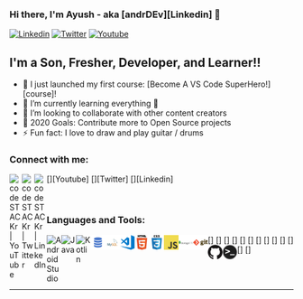 ### Hi there, I'm Ayush - aka [andrDEv][Linkedin] 👋

[![Linkedin](https://img.shields.io/website?label=codeSTACKr.com&style=for-the-badge&url=https://www.linkedin.com/in/ayush-jain-654617145/)](https://www.linkedin.com/in/ayush-jain-654617145/)
[![Twitter](https://img.shields.io/twitter/follow/codeSTACKr?color=1DA1F2&logo=twitter&style=for-the-badge)](https://twitter.com/Ayushja47958258)
[![Youtube](https://img.shields.io/twitter/follow/codeSTACKr?color=1DA1F2&logo=twitter&style=for-the-badge)](https://www.youtube.com/channel/UCDCMmWvMw4ScZ1HiP4F4InA)

## I'm a Son, Fresher, Developer, and Learner!!

- 🔭 I just launched my first course: [Become A VS Code SuperHero!][course]!
- 🌱 I’m currently learning everything 🤣
- 👯 I’m looking to collaborate with other content creators
- 🥅 2020 Goals: Contribute more to Open Source projects
- ⚡ Fun fact: I love to draw and play guitar / drums



### Connect with me:

[<img align="left" alt="codeSTACKr | YouTube" width="22px" src="https://cdn.jsdelivr.net/npm/simple-icons@v3/icons/youtube.svg" />][Youtube]
[<img align="left" alt="codeSTACKr | Twitter" width="22px" src="https://cdn.jsdelivr.net/npm/simple-icons@v3/icons/twitter.svg" />][Twitter]
[<img align="left" alt="codeSTACKr | LinkedIn" width="22px" src="https://cdn.jsdelivr.net/npm/simple-icons@v3/icons/linkedin.svg" />][Linkedin]


<br />

### Languages and Tools:

[<img align="left" alt="Android Studio" width="26px" src="https://www.flaticon.com/svg/vstatic/svg/888/888839.svg?token=exp=1620630055~hmac=50632c72900864cd3ada6d754108aa80" />]
[<img align="left" alt="Java" width="26px" src="https://www.flaticon.com/svg/vstatic/svg/226/226777.svg?token=exp=1620630135~hmac=f7febad77e7c84c2524151955dd2d3ed" />]
[<img align="left" alt="Kotlin" width="26px"  src="https://cdn.worldvectorlogo.com/logos/kotlin-1.svg" />]
[<img align="left" alt="SQL" width="26px" src="https://raw.githubusercontent.com/github/explore/80688e429a7d4ef2fca1e82350fe8e3517d3494d/topics/sql/sql.png" />]
[<img align="left" alt="MySQL" width="26px" src="https://raw.githubusercontent.com/github/explore/80688e429a7d4ef2fca1e82350fe8e3517d3494d/topics/mysql/mysql.png" />]
[<img align="left" alt="Visual Studio Code" width="26px" src="https://raw.githubusercontent.com/github/explore/80688e429a7d4ef2fca1e82350fe8e3517d3494d/topics/visual-studio-code/visual-studio-code.png" />]
[<img align="left" alt="HTML5" width="26px" src="https://raw.githubusercontent.com/github/explore/80688e429a7d4ef2fca1e82350fe8e3517d3494d/topics/html/html.png" />]
[<img align="left" alt="CSS3" width="26px" src="https://raw.githubusercontent.com/github/explore/80688e429a7d4ef2fca1e82350fe8e3517d3494d/topics/css/css.png" />]
[<img align="left" alt="JavaScript" width="26px" src="https://raw.githubusercontent.com/github/explore/80688e429a7d4ef2fca1e82350fe8e3517d3494d/topics/javascript/javascript.png" />]
[<img align="left" alt="MongoDB" width="26px" src="https://raw.githubusercontent.com/github/explore/80688e429a7d4ef2fca1e82350fe8e3517d3494d/topics/mongodb/mongodb.png" />]
[<img align="left" alt="Git" width="26px" src="https://raw.githubusercontent.com/github/explore/80688e429a7d4ef2fca1e82350fe8e3517d3494d/topics/git/git.png" />]
[<img align="left" alt="GitHub" width="26px" src="https://raw.githubusercontent.com/github/explore/78df643247d429f6cc873026c0622819ad797942/topics/github/github.png" />]
[<img align="left" alt="Terminal" width="26px" src="https://raw.githubusercontent.com/github/explore/80688e429a7d4ef2fca1e82350fe8e3517d3494d/topics/terminal/terminal.png" />]

<br />
<br />

---

